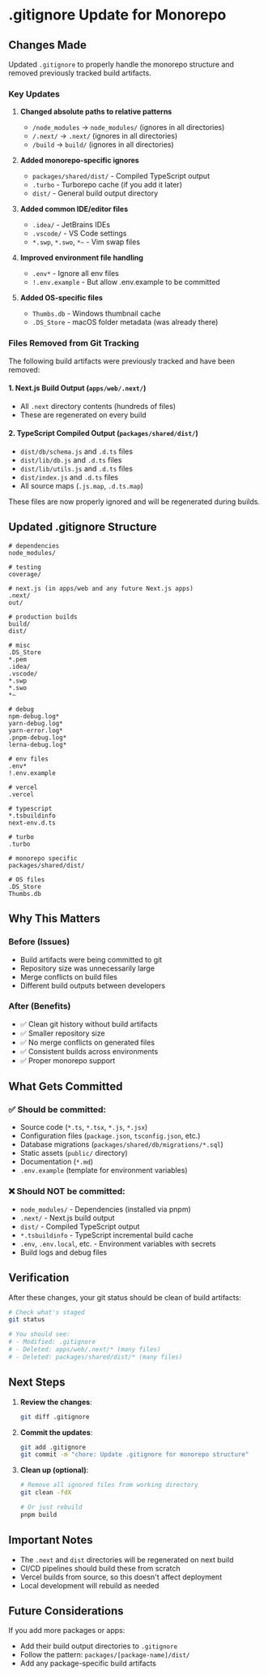 # .gitignore Update for Monorepo

## Changes Made

Updated `.gitignore` to properly handle the monorepo structure and removed previously tracked build artifacts.

### Key Updates

1. **Changed absolute paths to relative patterns**

   - `/node_modules` → `node_modules/` (ignores in all directories)
   - `/.next/` → `.next/` (ignores in all directories)
   - `/build` → `build/` (ignores in all directories)

2. **Added monorepo-specific ignores**

   - `packages/shared/dist/` - Compiled TypeScript output
   - `.turbo` - Turborepo cache (if you add it later)
   - `dist/` - General build output directory

3. **Added common IDE/editor files**

   - `.idea/` - JetBrains IDEs
   - `.vscode/` - VS Code settings
   - `*.swp`, `*.swo`, `*~` - Vim swap files

4. **Improved environment file handling**

   - `.env*` - Ignore all env files
   - `!.env.example` - But allow .env.example to be committed

5. **Added OS-specific files**
   - `Thumbs.db` - Windows thumbnail cache
   - `.DS_Store` - macOS folder metadata (was already there)

### Files Removed from Git Tracking

The following build artifacts were previously tracked and have been removed:

#### 1. Next.js Build Output (`apps/web/.next/`)

- All `.next` directory contents (hundreds of files)
- These are regenerated on every build

#### 2. TypeScript Compiled Output (`packages/shared/dist/`)

- `dist/db/schema.js` and `.d.ts` files
- `dist/lib/db.js` and `.d.ts` files
- `dist/lib/utils.js` and `.d.ts` files
- `dist/index.js` and `.d.ts` files
- All source maps (`.js.map`, `.d.ts.map`)

These files are now properly ignored and will be regenerated during builds.

## Updated .gitignore Structure

```gitignore
# dependencies
node_modules/

# testing
coverage/

# next.js (in apps/web and any future Next.js apps)
.next/
out/

# production builds
build/
dist/

# misc
.DS_Store
*.pem
.idea/
.vscode/
*.swp
*.swo
*~

# debug
npm-debug.log*
yarn-debug.log*
yarn-error.log*
.pnpm-debug.log*
lerna-debug.log*

# env files
.env*
!.env.example

# vercel
.vercel

# typescript
*.tsbuildinfo
next-env.d.ts

# turbo
.turbo

# monorepo specific
packages/shared/dist/

# OS files
.DS_Store
Thumbs.db
```

## Why This Matters

### Before (Issues)

- Build artifacts were being committed to git
- Repository size was unnecessarily large
- Merge conflicts on build files
- Different build outputs between developers

### After (Benefits)

- ✅ Clean git history without build artifacts
- ✅ Smaller repository size
- ✅ No merge conflicts on generated files
- ✅ Consistent builds across environments
- ✅ Proper monorepo support

## What Gets Committed

### ✅ Should be committed:

- Source code (`*.ts`, `*.tsx`, `*.js`, `*.jsx`)
- Configuration files (`package.json`, `tsconfig.json`, etc.)
- Database migrations (`packages/shared/db/migrations/*.sql`)
- Static assets (`public/` directory)
- Documentation (`*.md`)
- `.env.example` (template for environment variables)

### ❌ Should NOT be committed:

- `node_modules/` - Dependencies (installed via pnpm)
- `.next/` - Next.js build output
- `dist/` - Compiled TypeScript output
- `*.tsbuildinfo` - TypeScript incremental build cache
- `.env`, `.env.local`, etc. - Environment variables with secrets
- Build logs and debug files

## Verification

After these changes, your git status should be clean of build artifacts:

```bash
# Check what's staged
git status

# You should see:
# - Modified: .gitignore
# - Deleted: apps/web/.next/* (many files)
# - Deleted: packages/shared/dist/* (many files)
```

## Next Steps

1. **Review the changes**:

   ```bash
   git diff .gitignore
   ```

2. **Commit the updates**:

   ```bash
   git add .gitignore
   git commit -m "chore: Update .gitignore for monorepo structure"
   ```

3. **Clean up (optional)**:

   ```bash
   # Remove all ignored files from working directory
   git clean -fdX

   # Or just rebuild
   pnpm build
   ```

## Important Notes

- The `.next` and `dist` directories will be regenerated on next build
- CI/CD pipelines should build these from scratch
- Vercel builds from source, so this doesn't affect deployment
- Local development will rebuild as needed

## Future Considerations

If you add more packages or apps:

- Add their build output directories to `.gitignore`
- Follow the pattern: `packages/[package-name]/dist/`
- Add any package-specific build artifacts
